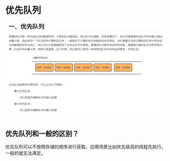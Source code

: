 # 优先队列

![image-20200318205712557](images/image-20200318205712557.png)

## 优先队列和一般的区别？

优先队列可以不按照存储的顺序进行获取。应用场景比如优先级高的线程先执行。一般的就无法满足。


